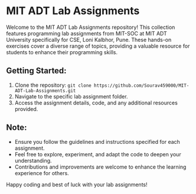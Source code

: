 # MIT ADT Lab Assignments

Welcome to the MIT ADT Lab Assignments repository! This collection features programming lab assignments from MIT-SOC at MIT ADT University specifically for CSE, Loni Kalbhor, Pune. These hands-on exercises cover a diverse range of topics, providing a valuable resource for students to enhance their programming skills.

## Getting Started:

1. Clone the repository: `git clone https://github.com/Sourav459000/MIT-ADT-Lab-Assignments.git`
2. Navigate to the specific lab assignment folder.
3. Access the assignment details, code, and any additional resources provided.

## Note:

- Ensure you follow the guidelines and instructions specified for each assignment.
- Feel free to explore, experiment, and adapt the code to deepen your understanding.
- Contributions and improvements are welcome to enhance the learning experience for others.

Happy coding and best of luck with your lab assignments!
